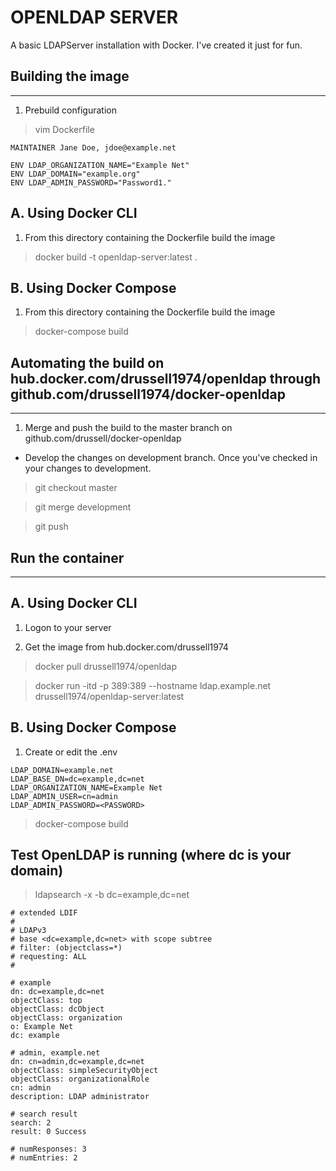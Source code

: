 OPENLDAP SERVER
================
A basic LDAPServer installation with Docker. I've created it just for fun.

Building the image
------------------
------------------
1. Prebuild configuration

> vim Dockerfile

```
MAINTAINER Jane Doe, jdoe@example.net

ENV LDAP_ORGANIZATION_NAME="Example Net"
ENV LDAP_DOMAIN="example.org"
ENV LDAP_ADMIN_PASSWORD="Password1."
```
A. Using Docker CLI
-------------------

1. From this directory containing the Dockerfile build the image 
 
> docker build -t openldap-server:latest .

B. Using Docker Compose
-----------------------

1. From this directory containing the Dockerfile build the image 

> docker-compose build

Automating the build on hub.docker.com/drussell1974/openldap through github.com/drussell1974/docker-openldap
------------------------------------------------------------------------------------------------------------
------------------------------------------------------------------------------------------------------------
1. Merge and push the build to the master branch on github.com/drussell/docker-openldap

- Develop the changes on development branch. Once you've checked in your changes to development.

> git checkout master

> git merge development

> git push

Run the container
-----------------
-----------------
A. Using Docker CLI
-------------------
1. Logon to your server

2. Get the image from hub.docker.com/drussell1974

> docker pull drussell1974/openldap

> docker run -itd -p 389:389 --hostname ldap.example.net drussell1974/openldap-server:latest

B. Using Docker Compose
-----------------------

1. Create or edit the .env 

```
LDAP_DOMAIN=example.net
LDAP_BASE_DN=dc=example,dc=net
LDAP_ORGANIZATION_NAME=Example Net
LDAP_ADMIN_USER=cn=admin
LDAP_ADMIN_PASSWORD=<PASSWORD>
```

> docker-compose build


Test OpenLDAP is running (where dc is your domain)
--------------------------------------------------

> ldapsearch -x -b dc=example,dc=net

```
# extended LDIF
#
# LDAPv3
# base <dc=example,dc=net> with scope subtree
# filter: (objectclass=*)
# requesting: ALL
#

# example
dn: dc=example,dc=net
objectClass: top
objectClass: dcObject
objectClass: organization
o: Example Net
dc: example

# admin, example.net
dn: cn=admin,dc=example,dc=net
objectClass: simpleSecurityObject
objectClass: organizationalRole
cn: admin
description: LDAP administrator

# search result
search: 2
result: 0 Success

# numResponses: 3
# numEntries: 2
```
